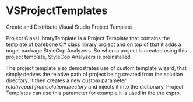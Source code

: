 # VSProjectTemplates
Create and Distribute Visual Studio Project Template

Project ClassLibraryTemplate is a Project Template that contains the template of barebone C# class library project and on top of that it adds a nuget package StyleCop.Analyzers. So when a project is created using this project template, StyleCop.Analyzers is preinstalled.

The project template also demostrates use of custom template wizard, that simply derives the relative path of project being created from the solution directory. It then creates a new custom parameter $relativepathfromsolutiondirectory$ and injects it into the dictionary. Project Templates can use this parameter for example it is used in the the cspro.
